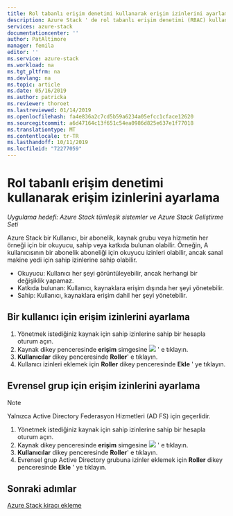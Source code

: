 ```yaml
---
title: Rol tabanlı erişim denetimi kullanarak erişim izinlerini ayarlama | Microsoft Docs
description: Azure Stack ' de rol tabanlı erişim denetimi (RBAC) kullanarak erişim izinleri ayarlamayı öğrenin.
services: azure-stack
documentationcenter: ''
author: PatAltimore
manager: femila
editor: ''
ms.service: azure-stack
ms.workload: na
ms.tgt_pltfrm: na
ms.devlang: na
ms.topic: article
ms.date: 05/16/2019
ms.author: patricka
ms.reviewer: thoroet
ms.lastreviewed: 01/14/2019
ms.openlocfilehash: fa4e836a2c7cd5b59a6234a05efcc1cface12620
ms.sourcegitcommit: a6d47164c13f651c54ea0986d825e637e1f77018
ms.translationtype: MT
ms.contentlocale: tr-TR
ms.lasthandoff: 10/11/2019
ms.locfileid: "72277059"
---
```

# <a name="set-access-permissions-using-role-based-access-control"></a>Rol tabanlı erişim denetimi kullanarak erişim izinlerini ayarlama

*Uygulama hedefi: Azure Stack tümleşik sistemler ve Azure Stack Geliştirme Seti*

Azure Stack bir Kullanıcı, bir abonelik, kaynak grubu veya hizmetin her örneği için bir okuyucu, sahip veya katkıda bulunan olabilir. Örneğin, A kullanıcısının bir abonelik aboneliği için okuyucu izinleri olabilir, ancak sanal makine yedi için sahip izinlerine sahip olabilir.

 - Okuyucu: Kullanıcı her şeyi görüntüleyebilir, ancak herhangi bir değişiklik yapamaz.
 - Katkıda bulunan: Kullanıcı, kaynaklara erişim dışında her şeyi yönetebilir.
 - Sahip: Kullanıcı, kaynaklara erişim dahil her şeyi yönetebilir.

## <a name="set-access-permissions-for-a-user"></a>Bir kullanıcı için erişim izinlerini ayarlama

1. Yönetmek istediğiniz kaynak için sahip izinlerine sahip bir hesapla oturum açın.
2. Kaynak dikey penceresinde **erişim** simgesine ![](media/azure-stack-manage-permissions/image1.png) ' e tıklayın.
3. **Kullanıcılar** dikey penceresinde **Roller**' e tıklayın.
4. Kullanıcı izinleri eklemek için **Roller** dikey penceresinde **Ekle** ' ye tıklayın.

## <a name="set-access-permissions-for-a-universal-group"></a>Evrensel grup için erişim izinlerini ayarlama 

> [!Note]
> Yalnızca Active Directory Federasyon Hizmetleri (AD FS) için geçerlidir.

1. Yönetmek istediğiniz kaynak için sahip izinlerine sahip bir hesapla oturum açın.
2. Kaynak dikey penceresinde **erişim** simgesine ![](media/azure-stack-manage-permissions/image1.png) ' e tıklayın.
3. **Kullanıcılar** dikey penceresinde **Roller**' e tıklayın.
4. Evrensel grup Active Directory grubuna izinler eklemek için **Roller** dikey penceresinde **Ekle** ' ye tıklayın.

## <a name="next-steps"></a>Sonraki adımlar

[Azure Stack kiracı ekleme](azure-stack-add-new-user-aad.md)